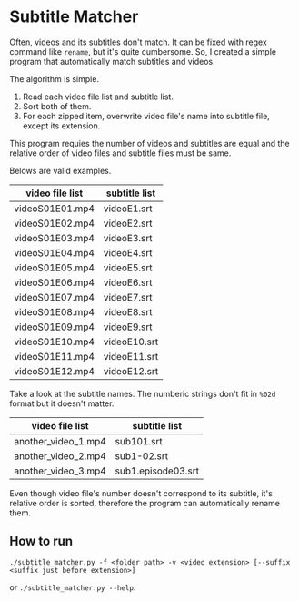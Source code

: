 # Subtitle Matcher

Often, videos and its subtitles don't match.
It can be fixed with regex command like `rename`, but it's quite cumbersome.
So, I created a simple program that automatically match subtitles and videos.

The algorithm is simple.
1. Read each video file list and subtitle list.
2. Sort both of them.
3. For each zipped item, overwrite video file's name into subtitle file, except
its extension.

This program requies the number of videos and subtitles are equal and the relative
order of video files and subtitle files must be same.

Belows are valid examples.

video file list | subtitle list
----------------|-------------
videoS01E01.mp4 | videoE1.srt
videoS01E02.mp4 | videoE2.srt
videoS01E03.mp4 | videoE3.srt
videoS01E04.mp4 | videoE4.srt
videoS01E05.mp4 | videoE5.srt
videoS01E06.mp4 | videoE6.srt
videoS01E07.mp4 | videoE7.srt
videoS01E08.mp4 | videoE8.srt
videoS01E09.mp4 | videoE9.srt
videoS01E10.mp4 | videoE10.srt
videoS01E11.mp4 | videoE11.srt
videoS01E12.mp4 | videoE12.srt

Take a look at the subtitle names.
The numberic strings don't fit in `%02d` format but it doesn't matter.

video file list | subtitle list
----------------|-------------
another_video_1.mp4 | sub101.srt
another_video_2.mp4 | sub1-02.srt
another_video_3.mp4 | sub1.episode03.srt

Even though video file's number doesn't correspond to its subtitle,
it's relative order is sorted, therefore the program can automatically rename them.


## How to run
```
./subtitle_matcher.py -f <folder path> -v <video extension> [--suffix <suffix just before extension>]
```
or `./subtitle_matcher.py --help`.
